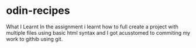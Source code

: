 # odin-recipes
What I Learnt
In the assignment i learnt how to full create a project with multiple files using basic html syntax and I got acusstomed to commiting my work to githib using git.

